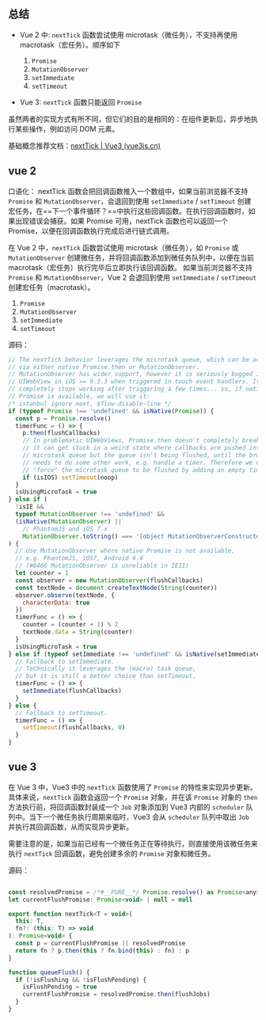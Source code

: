


## 总结

-  Vue 2 中: `nextTick` 函数尝试使用 microtask（微任务），不支持再使用 macrotask（宏任务）。顺序如下
	1.  `Promise`
	2.  `MutationObserver`
	3.  `setImmediate`
	4.  `setTimeout`


- Vue 3: `nextTick` 函数只能返回 `Promise`

虽然两者的实现方式有所不同，但它们的目的是相同的：在组件更新后，异步地执行某些操作，例如访问 DOM 元素。

基础概念推荐文档：[nextTick | Vue3 (vue3js.cn)](https://vue3js.cn/global/nextTick.html)

## vue 2 

口语化：
nextTick 函数会把回调函数推入一个数组中，如果当前浏览器不支持 `Promise` 和 `MutationObserver`，会退回到使用 `setImmediate` / `setTimeout` 创建宏任务，在==下一个事件循环？==中执行这些回调函数。在执行回调函数时，如果出现错误会捕获。如果 Promise 可用，nextTick 函数也可以返回一个 Promise，以便在回调函数执行完成后进行链式调用。

在 Vue 2 中，`nextTick` 函数尝试使用 microtask（微任务），如 `Promise` 或 `MutationObserver` 创建微任务，并将回调函数添加到微任务队列中，以便在当前 macrotask（宏任务）执行完毕后立即执行该回调函数。
如果当前浏览器不支持 `Promise` 和 `MutationObserver`，Vue 2 会退回到使用 `setImmediate` / `setTimeout` 创建宏任务（macrotask）。

1.  `Promise`
2.  `MutationObserver`
3.  `setImmediate`
4.  `setTimeout`

源码：
```js
// The nextTick behavior leverages the microtask queue, which can be accessed
// via either native Promise.then or MutationObserver.
// MutationObserver has wider support, however it is seriously bugged in
// UIWebView in iOS >= 9.3.3 when triggered in touch event handlers. It
// completely stops working after triggering a few times... so, if native
// Promise is available, we will use it:
/* istanbul ignore next, $flow-disable-line */
if (typeof Promise !== 'undefined' && isNative(Promise)) {
  const p = Promise.resolve()
  timerFunc = () => {
    p.then(flushCallbacks)
    // In problematic UIWebViews, Promise.then doesn't completely break, but
    // it can get stuck in a weird state where callbacks are pushed into the
    // microtask queue but the queue isn't being flushed, until the browser
    // needs to do some other work, e.g. handle a timer. Therefore we can
    // "force" the microtask queue to be flushed by adding an empty timer.
    if (isIOS) setTimeout(noop)
  }
  isUsingMicroTask = true
} else if (
  !isIE &&
  typeof MutationObserver !== 'undefined' &&
  (isNative(MutationObserver) ||
    // PhantomJS and iOS 7.x
    MutationObserver.toString() === '[object MutationObserverConstructor]')
) {
  // Use MutationObserver where native Promise is not available,
  // e.g. PhantomJS, iOS7, Android 4.4
  // (#6466 MutationObserver is unreliable in IE11)
  let counter = 1
  const observer = new MutationObserver(flushCallbacks)
  const textNode = document.createTextNode(String(counter))
  observer.observe(textNode, {
    characterData: true
  })
  timerFunc = () => {
    counter = (counter + 1) % 2
    textNode.data = String(counter)
  }
  isUsingMicroTask = true
} else if (typeof setImmediate !== 'undefined' && isNative(setImmediate)) {
  // Fallback to setImmediate.
  // Technically it leverages the (macro) task queue,
  // but it is still a better choice than setTimeout.
  timerFunc = () => {
    setImmediate(flushCallbacks)
  }
} else {
  // Fallback to setTimeout.
  timerFunc = () => {
    setTimeout(flushCallbacks, 0)
  }
}
```


## vue 3 

在 Vue 3 中，Vue3 中的 `nextTick` 函数使用了 `Promise` 的特性来实现异步更新。具体来说，`nextTick` 函数会返回一个 `Promise` 对象，并在该 `Promise` 对象的 `then` 方法执行前，将回调函数封装成一个 `Job` 对象添加到 Vue3 内部的 `scheduler` 队列中。当下一个微任务执行周期来临时，Vue3 会从 `scheduler` 队列中取出 `Job` 并执行其回调函数，从而实现异步更新。

需要注意的是，如果当前已经有一个微任务正在等待执行，则直接使用该微任务来执行 `nextTick` 回调函数，避免创建多余的 `Promise` 对象和微任务。


源码：
```js

const resolvedPromise = /*#__PURE__*/ Promise.resolve() as Promise<any>
let currentFlushPromise: Promise<void> | null = null

export function nextTick<T = void>(
  this: T,
  fn?: (this: T) => void
): Promise<void> {
  const p = currentFlushPromise || resolvedPromise
  return fn ? p.then(this ? fn.bind(this) : fn) : p
}

function queueFlush() {
  if (!isFlushing && !isFlushPending) {
    isFlushPending = true
    currentFlushPromise = resolvedPromise.then(flushJobs)
  }
}
```